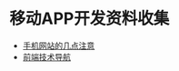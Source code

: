 # 移动APP开发资料收集

* [手机网站的几点注意](http://haorooms.com/post/phone_web)
* [前端技术导航](http://haorooms.com/nav)